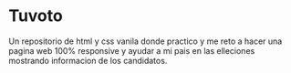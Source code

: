 # Tuvoto
Un repositorio de html y css vanila donde practico y me reto a hacer una pagina web 100% responsive y ayudar a mi pais en las elleciones mostrando informacion de los candidatos.
